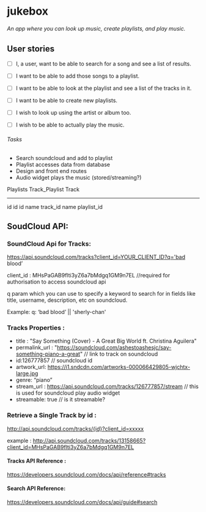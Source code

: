 # jukebox
###### An app where you can look up music, create playlists, and play music.



## User stories

- [ ] I, a user, want to be able to search for a song and see a list of results.
- [ ] I want to be able to add those songs to a playlist.
- [ ] I want to be able to look at the playlist and see a list of the tracks in it.
- [ ] I want to be able to create new playlists.
- [ ] I wish to look up using the artist or album too.
- [ ] I wish to be able to actually play the music.



###### Tasks

- Search soundcloud and add to playlist
- Playlist accesses data from database
- Design and front end routes
- Audio widget plays the music (stored/streaming?)




Playlists     Track_Playlist     Track
---------     --------------     ------
id            id                 id
name          track_id           name
              playlist_id


## SoudCloud API:


### SoundCloud Api for Tracks:
https://api.soundcloud.com/tracks?client_id=YOUR_CLIENT_ID?q='bad blood’

client_id : MHsPaGAB9flti3yZ6a7bMdgq1GM9n7EL   //required for authorisation to access soundcloud api

q param which you can use to specify a keyword to search for in fields like title, username, description, etc on soundcloud.

Example: 
  q: ‘bad blood’ || 'sherly-chan'
  

### Tracks Properties :

- title : "Say Something (Cover) - A Great Big World ft. Christina Aguilera"
- permalink_url : 	"https://soundcloud.com/ashestoashesjc/say-something-piano-a-great"   // link to track on soundcloud
- id:126777857        // soundcloud id
- artwork_url: https://i1.sndcdn.com/artworks-000066429805-wjchtx-large.jpg
- genre: “piano”
- stream_url : https://api.soundcloud.com/tracks/126777857/stream   // this is used for soundcloud play audio widget
- streamable: true    // is it streamable? 

### Retrieve a Single Track by id :

http://api.soundcloud.com/tracks/{id}?client_id=xxxxx

example : 
http://api.soundcloud.com/tracks/13158665?client_id=MHsPaGAB9flti3yZ6a7bMdgq1GM9n7EL



#### Tracks API Reference :
https://developers.soundcloud.com/docs/api/reference#tracks

#### Search API Reference:
https://developers.soundcloud.com/docs/api/guide#search
